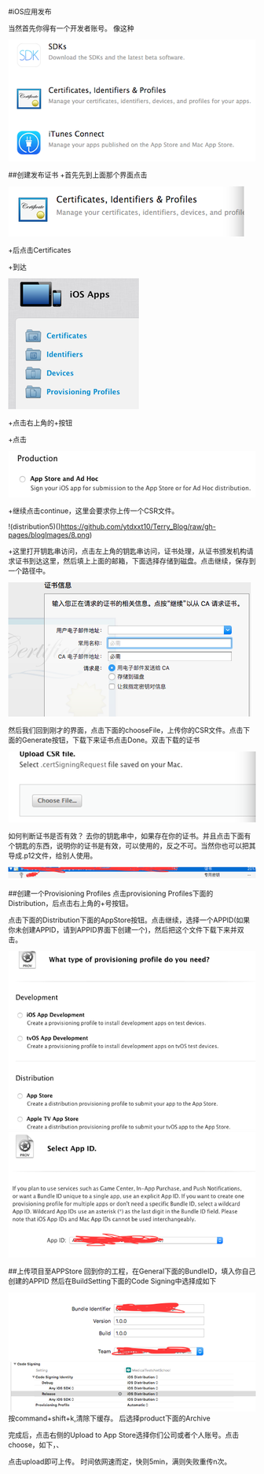 #iOS应用发布

当然首先你得有一个开发者账号。
像这种

![](https://github.com/ytdxxt10/Terry_Blog/raw/gh-pages/blogImages/three.jpg)


##创建发布证书
+首先先到上面那个界面点击

![distribution2](https://github.com/ytdxxt10/Terry_Blog/raw/gh-pages/blogImages/4.png)

+后点击Certificates

+到达

![distribution3](https://github.com/ytdxxt10/Terry_Blog/raw/gh-pages/blogImages/5.png)

+点击右上角的+按钮

+点击

![distribution4](https://github.com/ytdxxt10/Terry_Blog/raw/gh-pages/blogImages/7.png)

+继续点击continue，这里会要求你上传一个CSR文件。

!(distribution5)()https://github.com/ytdxxt10/Terry_Blog/raw/gh-pages/blogImages/8.png)

+这里打开钥匙串访问，点击左上角的钥匙串访问，证书处理，从证书颁发机构请求证书到达这里，然后填上上面的邮箱，下面选择存储到磁盘。点击继续，保存到一个路径中。

![distribution6](https://github.com/ytdxxt10/Terry_Blog/raw/gh-pages/blogImages/9.png)

然后我们回到刚才的界面，点击下面的chooseFile，上传你的CSR文件。点击下面的Generate按钮，下载下来证书点击Done。双击下载的证书

![distribution7](https://github.com/ytdxxt10/Terry_Blog/raw/gh-pages/blogImages/10.png)

如何判断证书是否有效？
去你的钥匙串中，如果存在你的证书。并且点击下面有个钥匙的东西，说明你的证书是有效，可以使用的，反之不可。当然你也可以把其导成.p12文件，给别人使用。

![distribution8](https://github.com/ytdxxt10/Terry_Blog/raw/gh-pages/blogImages/11.png)

##创建一个Provisioning Profiles
点击provisioning Profiles下面的Distribution，后点击右上角的+号按钮。

点击下面的Distribution下面的AppStore按钮。点击继续，选择一个APPID(如果你未创建APPID，请到APPID界面下创建一个)，然后把这个文件下载下来并双击。

![distribution9](https://github.com/ytdxxt10/Terry_Blog/raw/gh-pages/blogImages/12.png)
![distribution10](https://github.com/ytdxxt10/Terry_Blog/raw/gh-pages/blogImages/13.png)

##上传项目至APPStore
回到你的工程，在General下面的BundleID，填入你自己创建的APPID
然后在BuildSetting下面的Code Signing中选择成如下

![distribution11](https://github.com/ytdxxt10/Terry_Blog/raw/gh-pages/blogImages/14.png)
![distribution12](https://github.com/ytdxxt10/Terry_Blog/raw/gh-pages/blogImages/15.png)
按command+shift+k,清除下缓存。
后选择product下面的Archive

完成后，点击右侧的Upload to App Store选择你们公司或者个人账号。点击choose，如下，、

点击upload即可上传。
时间依网速而定，快则5min，满则失败重传n次。
